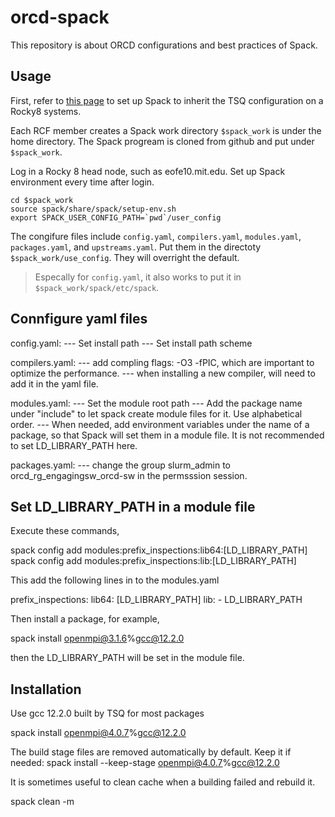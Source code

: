 
# orcd-spack
This repository is about ORCD configurations and best practices of Spack. 


## Usage

First, refer to [this page](https://mit-orcd.github.io/orcd-docs-previews/PR/PR29/recipes/spack-basics/) to set up Spack to inherit the TSQ configuration on a Rocky8 systems.

Each RCF member creates a Spack work directory `$spack_work` is under the home directory. The Spack progream is cloned from github and put under `$spack_work`.

Log in a Rocky 8 head node, such as eofe10.mit.edu. Set up Spack environment every time after login.
```
cd $spack_work
source spack/share/spack/setup-env.sh
export SPACK_USER_CONFIG_PATH=`pwd`/user_config
```

The congifure files include `config.yaml`, `compilers.yaml`, `modules.yaml`, `packages.yaml`, and `upstreams.yaml`. Put them in the directoty `$spack_work/use_config`. They will overright the default. 

> Especally for `config.yaml`, it also works to put it in `$spack_work/spack/etc/spack`.


## Connfigure yaml files

config.yaml:
  --- Set install path
  --- Set install path scheme

compilers.yaml:
 --- add compling flags: -O3 -fPIC, which are important to optimize the performance.
 --- when installing a new compiler, will need to add it in the yaml file.

modules.yaml:
 --- Set the module root path
 --- Add the package name under "include" to let spack create module files for it. Use alphabetical order.
 --- When needed, add environment variables under the name of a package, so that Spack will set them in a module file. It is not recommended to set LD_LIBRARY_PATH here.

packages.yaml:
 --- change the group slurm_admin to orcd_rg_engagingsw_orcd-sw in the permsssion session.


## Set LD_LIBRARY_PATH in a module file

Execute these commands,

spack config add modules:prefix_inspections:lib64:[LD_LIBRARY_PATH]
spack config add modules:prefix_inspections:lib:[LD_LIBRARY_PATH]

This add the following lines in to the modules.yaml

  prefix_inspections:
    lib64: [LD_LIBRARY_PATH]
    lib:
    - LD_LIBRARY_PATH

Then install a package, for example,

spack install openmpi@3.1.6%gcc@12.2.0

then the LD_LIBRARY_PATH will be set in the module file.


##  Installation

Use gcc 12.2.0 built by TSQ for most packages

spack install openmpi@4.0.7%gcc@12.2.0

The build stage files are removed automatically by default. Keep it if needed:
spack install --keep-stage openmpi@4.0.7%gcc@12.2.0

It is sometimes useful to clean cache when a building failed and rebuild it.

spack clean -m




